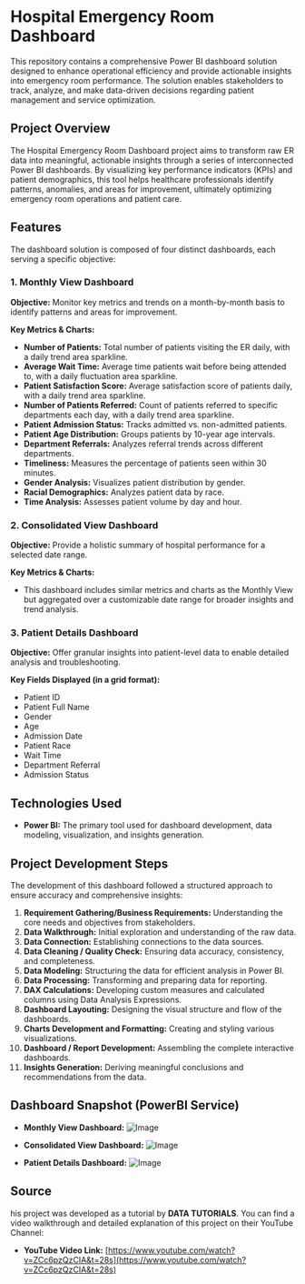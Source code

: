 
# Hospital Emergency Room Dashboard

This repository contains a comprehensive Power BI dashboard solution designed to enhance operational efficiency and provide actionable insights into emergency room performance. The solution enables stakeholders to track, analyze, and make data-driven decisions regarding patient management and service optimization.
## Project Overview

The Hospital Emergency Room Dashboard project aims to transform raw ER data into meaningful, actionable insights through a series of interconnected Power BI dashboards. By visualizing key performance indicators (KPIs) and patient demographics, this tool helps healthcare professionals identify patterns, anomalies, and areas for improvement, ultimately optimizing emergency room operations and patient care.
## Features

The dashboard solution is composed of four distinct dashboards, each serving a specific objective:

### 1. Monthly View Dashboard

**Objective:** Monitor key metrics and trends on a month-by-month basis to identify patterns and areas for improvement.

**Key Metrics & Charts:**
* **Number of Patients:** Total number of patients visiting the ER daily, with a daily trend area sparkline.
* **Average Wait Time:** Average time patients wait before being attended to, with a daily fluctuation area sparkline.
* **Patient Satisfaction Score:** Average satisfaction score of patients daily, with a daily trend area sparkline.
* **Number of Patients Referred:** Count of patients referred to specific departments each day, with a daily trend area sparkline.
* **Patient Admission Status:** Tracks admitted vs. non-admitted patients.
* **Patient Age Distribution:** Groups patients by 10-year age intervals.
* **Department Referrals:** Analyzes referral trends across different departments.
* **Timeliness:** Measures the percentage of patients seen within 30 minutes.
* **Gender Analysis:** Visualizes patient distribution by gender.
* **Racial Demographics:** Analyzes patient data by race.
* **Time Analysis:** Assesses patient volume by day and hour.

### 2. Consolidated View Dashboard

**Objective:** Provide a holistic summary of hospital performance for a selected date range.

**Key Metrics & Charts:**
* This dashboard includes similar metrics and charts as the Monthly View but aggregated over a customizable date range for broader insights and trend analysis.

### 3. Patient Details Dashboard

**Objective:** Offer granular insights into patient-level data to enable detailed analysis and troubleshooting.

**Key Fields Displayed (in a grid format):**
* Patient ID
* Patient Full Name
* Gender
* Age
* Admission Date
* Patient Race
* Wait Time
* Department Referral
* Admission Status
## Technologies Used


* **Power BI:** The primary tool used for dashboard development, data modeling, visualization, and insights generation.

## Project Development Steps

The development of this dashboard followed a structured approach to ensure accuracy and comprehensive insights:

1.  **Requirement Gathering/Business Requirements:** Understanding the core needs and objectives from stakeholders.
2.  **Data Walkthrough:** Initial exploration and understanding of the raw data.
3.  **Data Connection:** Establishing connections to the data sources.
4.  **Data Cleaning / Quality Check:** Ensuring data accuracy, consistency, and completeness.
5.  **Data Modeling:** Structuring the data for efficient analysis in Power BI.
6.  **Data Processing:** Transforming and preparing data for reporting.
7.  **DAX Calculations:** Developing custom measures and calculated columns using Data Analysis Expressions.
8.  **Dashboard Layouting:** Designing the visual structure and flow of the dashboards.
9.  **Charts Development and Formatting:** Creating and styling various visualizations.
10. **Dashboard / Report Development:** Assembling the complete interactive dashboards.
11. **Insights Generation:** Deriving meaningful conclusions and recommendations from the data.
## Dashboard Snapshot (PowerBI Service)

* **Monthly View Dashboard:** 
![Image](https://github.com/user-attachments/assets/99ccf5c7-0482-4ca7-b72a-19ada7cdb118)

* **Consolidated View Dashboard:** 
![Image](https://github.com/user-attachments/assets/ff3ec53d-22c7-49f0-b588-1aba82387bf4)

* **Patient Details Dashboard:** 
![Image](https://github.com/user-attachments/assets/3140ba6a-bafb-4431-9c1b-3bf27a66cf3e)
## Source

his project was developed as a tutorial by **DATA TUTORIALS**.
You can find a video walkthrough and detailed explanation of this project on their YouTube Channel:

* **YouTube Video Link:** [https://www.youtube.com/watch?v=ZCc6pzQzCIA&t=28s](https://www.youtube.com/watch?v=ZCc6pzQzCIA&t=28s) 
